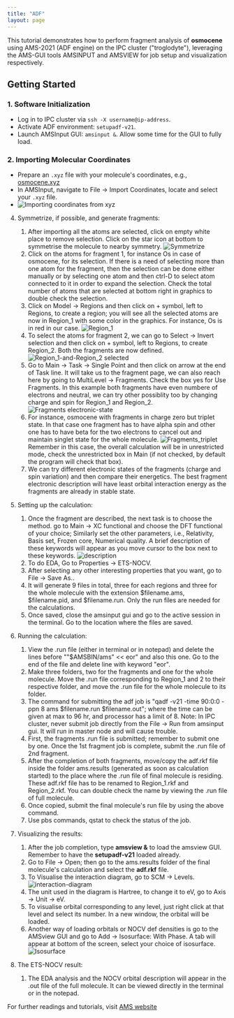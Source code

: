```yaml
---
title: "ADF"
layout: page
---
```

This tutorial demonstrates how to perform fragment analysis of **osmocene** using AMS-2021 (ADF engine) on the IPC cluster ("troglodyte"), leveraging the AMS-GUI tools AMSINPUT and AMSVIEW for job setup and visualization respectively.

## Getting Started
### 1. Software Initialization
- Log in to IPC cluster via `ssh -X username@ip-address`.
- Activate ADF environment: `setupadf-v21`.
- Launch AMSInput GUI: `amsinput &`. Allow some time for the GUI to fully load.

### 2. Importing Molecular Coordinates
- Prepare an `.xyz` file with your molecule's coordinates, e.g., [osmocene.xyz](ADF-files/osmocene.xyz)
- In AMSInput, navigate to File → Import Coordinates, locate and select your `.xyz` file.
- ![Importing coordinates from xyz](ADF-files/adf1.png)
4. Symmetrize, if possible, and generate fragments:
    1. After importing all the atoms are selected, click on empty white place to remove selection. Click on the star icon at bottom to symmetrise the molecule to nearby symmetry.
       ![Symmetrize](ADF-files/adf2.png)
    2. Click on the atoms for fragment 1, for instance Os in case of osmocene, for its selection. If there is a need of selecting more than one atom for the fragment, then the selection can be done either manually or by selecting one atom and then ctrl-D to select atom connected to it in order to expand the selection. Check the total number of atoms that are selected at bottom right in graphics to double check the selection.
    3. Click on Model &rarr; Regions and then click on + symbol, left to Regions, to create a region; you will see all the selected atoms are now in Region_1 with some color in the graphics. For instance, Os is in red in our case.
       ![Region_1](ADF-files/adf3.png)
    4. To select the atoms for fragment 2, we can go to Select &rarr; Invert selection and then click on + symbol, left to Regions, to create Region_2. Both the fragments are now defined.
       ![Region_1-and-Region_2 selected](ADF-files/adf4.png)
    5. Go to Main &rarr; Task &rarr; Single Point and then click on arrow at the end of Task line. It will take us to the fragment page, we can also reach here by going to MultiLevel &rarr; Fragments. Check the box yes for Use Fragments. In this example both fragments have even numbere of electrons and neutral, we can try other possiblity too by changing charge and spin for Region_1 and Region_2.
       ![Fragments electronic-state](ADF-files/adf5.png)
    6. For instance, osmocene with fragments in charge zero but triplet state. In that case one fragment has to have alpha spin and other one has to have beta for the two electrons to cancel out and maintain singlet state for the whole molecule. 
       ![Fragments_triplet](ADF-files/adf6.png)
       Remember in this case, the overall calculation will be in unrestricted mode, check the unrestricted box in Main (if not checked, by default the program will check that box).
    7. We can try different electronic states of the fragments (charge and spin variation) and then compare their energetics. The best fragment electronic description will have least orbital interaction energy as the fragments are already in stable state.  
  
5. Setting up the calculation:
    1. Once the fragment are described, the next task is to choose the method. go to Main &rarr; XC functional and choose the DFT functional of your choice; Similarly set the other parameters, i.e., Relativity, Basis set, Frozen core, Numerical quality. A brief description of these keywords will appear as you move cursor to the box next to these keywords.
       ![description](ADF-files/adf7.png)
    2. To do EDA, Go to Properties &rarr; ETS-NOCV.
    3. After selecting any other interesting properties that you want, go to File &rarr; Save As.. 
    4. It will generate 9 files in total, three for each regions and three for the whole molecule with the extension $filename.ams, $filename.pid, and $filename.run. Only the run files are needed for the calculations.
    5. Once saved, close the amsinput gui and go to the active session in the terminal. Go to the location where the files are saved.
6. Running the calculation:
    1. View the .run file (either in terminal or in notepad) and delete the lines before ""$AMSBIN/ams" << eor" and also this one. Go to the end of the file and delete line with keyword "eor". 
    2. Make three folders, two for the fragments and one for the whole molecule. Move the .run file corresponding to Region_1 and 2 to their respective folder, and move the .run file for the whole molecule to its folder.
    3. The command for submitting the adf job is "qadf -v21 -time 90:0:0 -ppn 8 ams $filename.run $filename.out"; where the time can be given at max to 96 hr, and processor has a limit of 8.
       Note: In IPC cluster, never submit job directly from the File &rarr; Run from amsinput gui. It will run in master node and will cause trouble. 
    5. First, the fragments .run file is submitted; remember to submit one by one. Once the 1st fragment job is complete, submit the .run file of 2nd fragment.
    6. After the completion of both fragments, move/copy the adf.rkf file inside the folder ams.results (generated as soon as calculation started) to the place where the .run file of final molecule is residing. These adf.rkf file has to be renamed to Region_1.rkf and Region_2.rkf. You can double check the name by viewing the .run file of full molecule.
    7. Once copied, submit the final molecule's run file by using the above command.
    8. Use pbs commands, qstat to check the status of the job.
7. Visualizing the results:
    1. After the job completion, type **amsview &** to load the amsview GUI. Remember to have the **setupadf-v21** loaded already.
    2. Go to File &rarr; Open; then go to the ams.results folder of the final molecule's calculation and select the **adf.rkf** file.
    3. To Visualise the interaction diagram, go to SCM &rarr; Levels.
       ![interaction-diagram](ADF-files/adf8.png)
    5. The unit used in the diagram is Hartree, to change it to eV, go to Axis &rarr; Unit &rarr; eV.
    6. To visualise orbital corresponding to any level, just right click at that level and select its number. In a new window, the orbital will be loaded.
    7. Another way of loading orbitals or NOCV def densities is go to the AMSview GUI and go to Add &rarr; Isosurface: With Phase. A tab will appear at bottom of the screen, select your choice of isosurface.
       ![Isosurface](ADF-files/adf9.png)
8. The ETS-NOCV result:
    1. The EDA analysis and the NOCV orbital description will appear in the .out file of the full molecule. It can be viewed directly in the terminal or in the notepad.
  
For further readings and tutorials, visit [AMS website](https://www.scm.com/doc/Tutorials/IndexByEngine.html#adf)   

